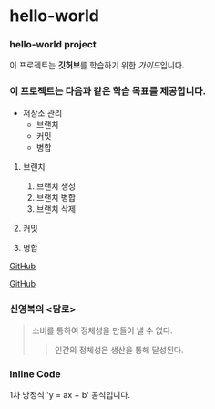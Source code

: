 # hello-world
### hello-world project

이 프로젝트는 **깃허브**를 학습하기 위한 *가이드*입니다.

### 이 프로젝트는 다음과 같은 학습 목표를 제공합니다.
* 저장소 관리
  * 브랜치
  * 커밋
  * 병합

1. 브랜치
   1. 브랜치 생성
   1. 브랜치 병합
   1. 브랜치 삭제

1. 커밋

1. 병합

[GitHub](https://github.com)

[GitHub](https://github.com!image/logo.jpg)

### 신영복의 <담로>
> 소비를 통하여 정체성을 만들어 낼 수 없다.
>> 인간의 정체성은 생산을 통해 달성된다.

### Inline Code
1차 방정식 'y = ax + b' 공식입니다.
